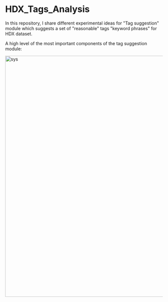 # HDX_Tags_Analysis


In this repository, I share different experimental ideas for "Tag suggestion" module which suggests a set of "reasonable" tags "keyword phrases" for HDX dataset. 

A high level of the most important components of the tag suggestion module:

<img width="770" alt="sys" src="https://user-images.githubusercontent.com/3702585/64079529-36cb7980-ccf1-11e9-9b31-c59de8d56d75.png">
